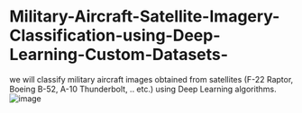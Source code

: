 # Military-Aircraft-Satellite-Imagery-Classification-using-Deep-Learning-Custom-Datasets-
we will classify military aircraft images obtained from satellites (F-22 Raptor, Boeing B-52, A-10 Thunderbolt, .. etc.) using Deep Learning algorithms.
![image](https://github.com/user-attachments/assets/5dd797cc-2ca9-4bb4-b782-72f6b1f55cf2)

